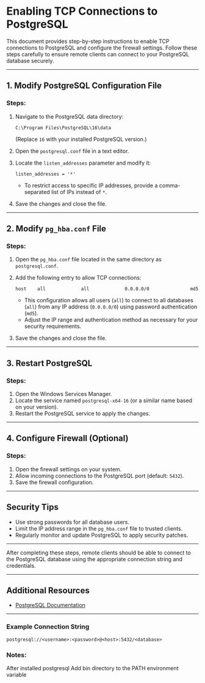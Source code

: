 # Enabling TCP Connections to PostgreSQL

This document provides step-by-step instructions to enable TCP connections to PostgreSQL and configure the firewall settings. Follow these steps carefully to ensure remote clients can connect to your PostgreSQL database securely.

---

## 1. Modify PostgreSQL Configuration File

### Steps:
1. Navigate to the PostgreSQL data directory:
   ```
   C:\Program Files\PostgreSQL\16\data
   ```
   (Replace `16` with your installed PostgreSQL version.)

2. Open the `postgresql.conf` file in a text editor.

3. Locate the `listen_addresses` parameter and modify it:
   ```
   listen_addresses = '*'
   ```
   - To restrict access to specific IP addresses, provide a comma-separated list of IPs instead of `*`.

4. Save the changes and close the file.

---

## 2. Modify `pg_hba.conf` File

### Steps:
1. Open the `pg_hba.conf` file located in the same directory as `postgresql.conf`.

2. Add the following entry to allow TCP connections:
   ```
   host    all             all             0.0.0.0/0               md5
   ```
   - This configuration allows all users (`all`) to connect to all databases (`all`) from any IP address (`0.0.0.0/0`) using password authentication (`md5`).
   - Adjust the IP range and authentication method as necessary for your security requirements.

3. Save the changes and close the file.

---

## 3. Restart PostgreSQL

### Steps:
1. Open the Windows Services Manager.
2. Locate the service named `postgresql-x64-16` (or a similar name based on your version).
3. Restart the PostgreSQL service to apply the changes.

---

## 4. Configure Firewall (Optional)

### Steps:
1. Open the firewall settings on your system.
2. Allow incoming connections to the PostgreSQL port (default: `5432`).
3. Save the firewall configuration.

---

## Security Tips
- Use strong passwords for all database users.
- Limit the IP address range in the `pg_hba.conf` file to trusted clients.
- Regularly monitor and update PostgreSQL to apply security patches.

---

After completing these steps, remote clients should be able to connect to the PostgreSQL database using the appropriate connection string and credentials.

---

## Additional Resources
- [PostgreSQL Documentation](https://www.postgresql.org/docs/)

---

### Example Connection String
```
postgresql://<username>:<password>@<host>:5432/<database>
```

### Notes:
After installed postgresql Add bin directory to the PATH environment variable
